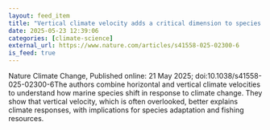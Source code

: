 ```yaml
---
layout: feed_item
title: "Vertical climate velocity adds a critical dimension to species shifts"
date: 2025-05-23 12:39:06
categories: [climate-science]
external_url: https://www.nature.com/articles/s41558-025-02300-6
is_feed: true
---
```


Nature Climate Change, Published online: 21 May 2025; doi:10.1038/s41558-025-02300-6The authors combine horizontal and vertical climate velocities to understand how marine species shift in response to climate change. They show that vertical velocity, which is often overlooked, better explains climate responses, with implications for species adaptation and fishing resources.
